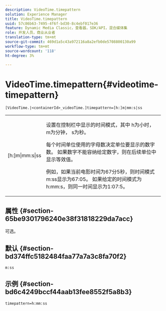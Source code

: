 ```yaml
---
description: VideoTime.timepattern
solution: Experience Manager
title: VideoTime.timepattern
uuid: 57c86b63-7495-4f6f-bd30-8c4ebf017e36
feature: Dynamic Media Classic，查看器，SDK/API，混合媒体集
role: 开发人员，商业从业者
translation-type: tm+mt
source-git-commit: 469d1a5c43a972116a8a2efb0de5708800130a99
workflow-type: tm+mt
source-wordcount: '118'
ht-degree: 3%

---
```



# VideoTime.timepattern{#videotime-timepattern}

`[VideoTime.|<containerId>_videoTime.]timepattern=[h:]m|mm:s|ss`

<table id="table_9FC55144166F406DB07DFE0C57791475"> 
 <tbody> 
  <tr> 
   <td colname="col1"> <p> <span class="codeph"> [h:]m|mm:s|ss</span> </p> </td> 
   <td colname="col2"> <p> 设置在控制栏中显示的时间模式，其中<span class="codeph"> h</span>为小时，<span class="codeph"> m</span>为分钟，<span class="codeph"> s</span>为秒。 </p> <p>每个时间单位使用的字母数决定单位要显示的数字数。 如果数字不能容纳给定数字，则在后续单位中显示等效值。 </p> <p>例如，如果当前电影时间为67分5秒，则时间模式<span class="codeph"> m:ss</span>显示为67:05。 如果给定的时间模式为<span class="codeph"> h:mm:s</span>，则同一时间显示为1:07:5。 </p> </td> 
  </tr> 
 </tbody> 
</table>

## 属性 {#section-65be9301796240e38f31818229da7acc}

可选。

## 默认 {#section-bd374ffc5182484faa77a7a3c8fa70f2}

`m:ss`

## 示例 {#section-bd6c4249bccf44aab13fee8552f5a8b3}

`timepattern=h:mm:ss`
